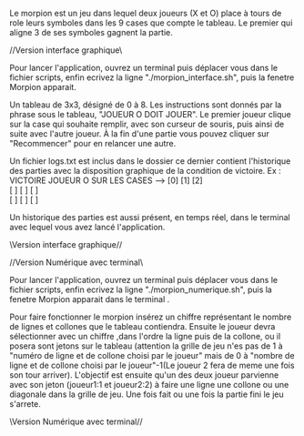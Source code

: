 Le morpion est un jeu dans lequel deux joueurs (X et O) place à tours de role leurs symboles dans les 9 cases que compte le tableau.
Le premier qui aligne 3 de ses symboles gagnent la partie.

//Version interface graphique\\

Pour lancer l'application, ouvrez un terminal puis déplacer vous dans le fichier scripts, enfin ecrivez la ligne "./morpion_interface.sh", puis la fenetre Morpion apparait.

Un tableau de 3x3, désigné de 0 à 8.
Les instructions sont donnés par la phrase sous le tableau, "JOUEUR O DOIT JOUER".
Le premier joueur clique sur la case qui souhaite remplir, avec son curseur de souris, puis ainsi de suite avec l'autre joueur.
À la fin d'une partie vous pouvez cliquer sur "Recommencer" pour en relancer une autre.

Un fichier logs.txt est inclus dans le dossier ce dernier contient l'historique des parties avec la disposition graphique de la condition de victoire.
Ex : VICTOIRE JOUEUR O SUR LES CASES -->
     [0] [1] [2]                                                                                                       
     [ ] [ ] [ ]                                                                                                       
     [ ] [ ] [ ]   

Un historique des parties est aussi présent, en temps réel, dans le terminal avec lequel vous avez lancé l'application.

\\Version interface graphique//



//Version Numérique avec terminal\\

Pour lancer l'application, ouvrez un terminal puis déplacer vous dans le fichier scripts, enfin ecrivez la ligne "./morpion_numerique.sh", puis la fenetre Morpion apparait dans le terminal .

Pour faire fonctionner le morpion insérez un chiffre représentant le nombre de lignes et collones que le tableau contiendra.
Ensuite le joueur devra sélectionner avec un chiffre ,dans l'ordre la ligne puis de la collone, ou il posera sont jetons sur le tableau (attention la grille de jeu n'es pas de 1 à "numéro de ligne et de collone choisi par le joueur" mais de 0 à "nombre de ligne et de collone choisi par le joueur"-1(Le joueur 2 fera de meme une fois son tour arriver).
L'objectif est ensuite qu'un des deux joueur parvienne avec son jeton (joueur1:1 et joueur2:2) à faire une ligne une collone ou une diagonale dans la grille de jeu.
Une fois fait ou une fois la partie fini le jeu s'arrete.


\\Version Numérique avec terminal//